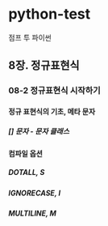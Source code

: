 # python-test

점프 투 파이썬

## 8장. 정규표현식

### 08-2 정규표현식 시작하기
####  정규 표현식의 기초, 메타 문자
##### [] 문자 - 문자 클래스

####  컴파일 옵션
##### DOTALL, S
##### IGNORECASE, I
##### MULTILINE, M
